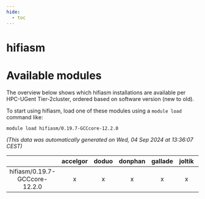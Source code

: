 ```yaml
---
hide:
  - toc
---
```


hifiasm
=======

# Available modules


The overview below shows which hifiasm installations are available per HPC-UGent Tier-2cluster, ordered based on software version (new to old).

To start using hifiasm, load one of these modules using a `module load` command like:

```shell
module load hifiasm/0.19.7-GCCcore-12.2.0
```

*(This data was automatically generated on Wed, 04 Sep 2024 at 13:36:07 CEST)*  

| |accelgor|doduo|donphan|gallade|joltik|shinx|skitty|
| :---: | :---: | :---: | :---: | :---: | :---: | :---: | :---: |
|hifiasm/0.19.7-GCCcore-12.2.0|x|x|x|x|x|-|x|
